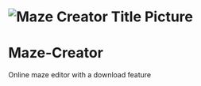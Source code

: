 # ![Maze Creator Title Picture](https://github.com/necsii/Maze-Creator/blob/2f92c8b8a90148aad56e0c26947004308ad8b4dc/Screenshots/Logo.jpg)

# Maze-Creator
Online maze editor with a download feature
